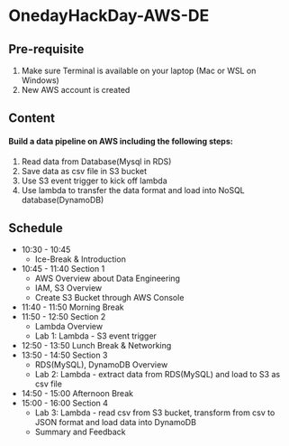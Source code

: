 # OnedayHackDay-AWS-DE

## Pre-requisite
1. Make sure Terminal is available on your laptop (Mac or WSL on Windows)
2. New AWS account is created

## Content
#### Build a data pipeline on AWS including the following steps:
1. Read data from Database(Mysql in RDS)
2. Save data as csv file in S3 bucket
3. Use S3 event trigger to kick off lambda
4. Use lambda to transfer the data format and load into NoSQL database(DynamoDB) 

## Schedule
- 10:30 - 10:45
    - Ice-Break & Introduction
- 10:45 - 11:40 Section 1
    - AWS Overview about Data Engineering
    - IAM, S3 Overview
    - Create S3 Bucket through AWS Console
- 11:40 - 11:50 Morning Break 
- 11:50 - 12:50 Section 2
    - Lambda Overview
    - Lab 1: Lambda - S3 event trigger
- 12:50 - 13:50 Lunch Break & Networking
- 13:50 - 14:50 Section 3
    - RDS(MySQL), DynamoDB Overview
    - Lab 2: Lambda - extract data from RDS(MySQL) and load to S3 as csv file
- 14:50 - 15:00 Afternoon Break
- 15:00 - 16:00 Section 4
    - Lab 3: Lambda - read csv from S3 bucket, transform from csv to JSON format and load data into DynamoDB
    - Summary and Feedback